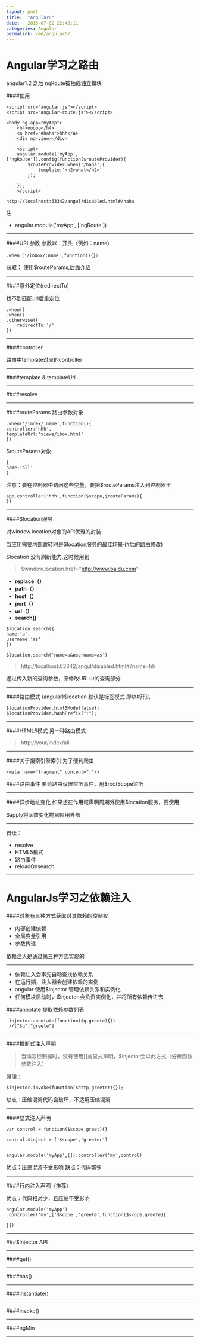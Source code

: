 ```yaml
---
layout: post
title:  "Angular6"
date:   2015-07-02 22:40:11
categories: Angular
permalink: /md/angular6/
---
```


Angular学习之路由
===
angular1.2 之后 ngRoute被抽成独立模块

####使用

```
<script src="angular.js"></script>
<script src="angular-route.js"></script>

<body ng-app="myApp">
	<h4>ooooo</h4>
	<a href="#haha">hhh</a>
	<div ng-view></div>

	<script>
	angular.module('myApp', ['ngRoute']).config(function($routeProvider){
		$routeProvider.when('/haha',{
			template:'<h2>what</h2>'
		});

	});
	</script>
```

```
http://localhost:63342/angul/disabled.html#/haha
```

注：

- angular.module('myApp', ['ngRoute'])

---

####URL参数
参数以：开头（例如：name）

```
.when（'/inbox/:name',function(){}）

```

获取：
使用$routeParams,后面介绍

---

####意外定位(redirectTo)

找不到匹配url后重定位

```
.when()
.when()
.otherwise({
	redirectTo:'/'
})
```
---

####controller

路由中template对应的controller

---
####template & templateUrl

---
####resolve

---

####routeParams
路由参数对象

```
.when('/index/:name',function(){
controller:'hhh',
templateUrl:'views/ibox.html'
})
```

$routeParams对象

```
{
name:'all'
}
```

注意：要在控制器中访问这些变量，要把$routeParams注入到控制器里

```
app.controller('hhh',function($scope,$routeParams){
})
```
---

####$location服务

对window.location对象的API优雅的封装

当应用需要内部跳转时是$location服务的最佳场景·(#后的路由修改)

$location 没有刷新能力,这时候用到

> $window.location.href="http://www.baidu.com"

- **replace（）**
- **path（）**
- **host（）**
- **port（）**
- **url（）**
- **search()**

```
$location.search({
name:'a',
username:'as'
})

$location.search('name=a&username=as')
```

> http://localhost:63342/angul/disabled.html#?name=hh

通过传入新的查询参数，来修改URL中的查询部分

---
####路由模式
(angular)$location 默认是标签模式
即以#开头

```
$locationProvider.html5Mode(false);
$locationProvider.hashPrefix("!");
```
---

####HTML5模式
另一种路由模式

> http://your/index/all

---

####关于搜索引擎索引
为了便利爬虫

```
<meta name="fragment" content="!"/>
```
####路由事件
要给路由设置监听事件，用$rootScope监听

---

####异步地址变化
如果想在作用域声明周期外使用$location服务，要使用

$apply将函数变化抛到应用外部

---

待续：

- resolve
- HTML5模式
- 路由事件
- reloadOnsearch




---

AngularJs学习之依赖注入
===
####对象有三种方式获取对其依赖的控制权
- 内部创建依赖
- 全局变量引用
- 参数传递

依赖注入是通过第三种方式实现的

---

- 依赖注入会事先自动查找依赖关系
- 在运行期，注入器会创建依赖的实例
- angular 使用$injector 管理依赖关系和实例化
- 任何模块启动时，$injector 会负责实例化，并将所有依赖传进去

####annotate
提取依赖参数列表

```
 injector.annotate(function($q,greete){})
 //["$q","greete"]
```
---

####推断式注入声明
> 当编写控制器时，没有使用[]或显式声明，$injector会以此方式（分析函数参数注入）

原理：

```
$injector.invoke(function($http,greeter){});
```

缺点：压缩混淆代码会破坏，不适用压缩混淆

---

####显式注入声明

```
var control = function($scope,greet){}

control.$inject = ['$scope','greeter']


angular.module('myApp',[]).controller('my',control)
```

优点：压缩混淆不受影响
缺点：代码繁多

---

####行内注入声明（推荐）

优点：代码相对少，且压缩不受影响

```
angular.module('myApp')
.controller('my',['$scope','greete',function($scope,greete){

}])
```

---

###$injector API

---

####get()

---

####has()

---

####instantiate()

---

####invoke()

---

####ngMin

---


